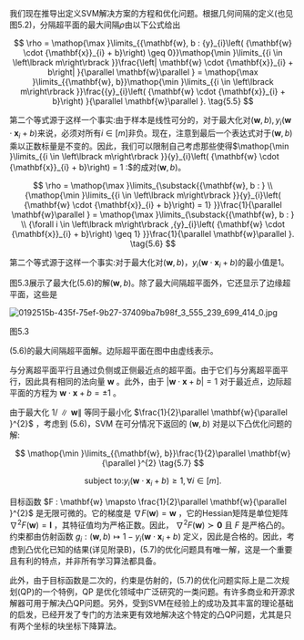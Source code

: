 我们现在推导出定义SVM解决方案的方程和优化问题。根据几何间隔的定义(也见图5.2)，分隔超平面的最大间隔$\rho$由以下公式给出

$$
\rho = \mathop{\max }\limits_{{\mathbf{w}, b : {y}_{i}\left( {\mathbf{w} \cdot {\mathbf{x}}_{i} + b}\right) \geq 0}}\mathop{\min }\limits_{{i \in \left\lbrack m\right\rbrack }}\frac{\left| \mathbf{w} \cdot {\mathbf{x}}_{i} + b\right| }{\parallel \mathbf{w}\parallel } = \mathop{\max }\limits_{{\mathbf{w}, b}}\mathop{\min }\limits_{{i \in \left\lbrack m\right\rbrack }}\frac{{y}_{i}\left( {\mathbf{w} \cdot {\mathbf{x}}_{i} + b}\right) }{\parallel \mathbf{w}\parallel }. \tag{5.5}
$$

第二个等式源于这样一个事实:由于样本是线性可分的，对于最大化对$\left( {\mathbf{w}, b}\right) ,{y}_{i}\left( {\mathbf{w} \cdot {\mathbf{x}}_{i} + b}\right)$来说，必须对所有$i \in \left\lbrack m\right\rbrack$非负。现在，注意到最后一个表达式对于$\left( {\mathbf{w}, b}\right)$乘以正数标量是不变的。因此，我们可以限制自己考虑那些使得$\mathop{\min }\limits_{{i \in \left\lbrack m\right\rbrack }}{y}_{i}\left( {\mathbf{w} \cdot {\mathbf{x}}_{i} + b}\right) = 1 :$的成对$\left( {\mathbf{w}, b}\right)$。

$$
\rho = \mathop{\max }\limits_{\substack{{\mathbf{w}, b : } \\ {\mathop{\min }\limits_{{i \in \left\lbrack m\right\rbrack }}{y}_{i}\left( {\mathbf{w} \cdot {\mathbf{x}}_{i} + b}\right) = 1} }}\frac{1}{\parallel \mathbf{w}\parallel } = \mathop{\max }\limits_{\substack{{\mathbf{w}, b : } \\ {\forall i \in \left\lbrack m\right\rbrack ,{y}_{i}\left( {\mathbf{w} \cdot {\mathbf{x}}_{i} + b}\right) \geq 1} }}\frac{1}{\parallel \mathbf{w}\parallel }. \tag{5.6}
$$

第二个等式源于这样一个事实:对于最大化对$\left( {\mathbf{w}, b}\right)$，${y}_{i}\left( {\mathbf{w} \cdot {\mathbf{x}}_{i} + b}\right)$的最小值是1。

图5.3展示了最大化(5.6)的解$\left( {\mathbf{w}, b}\right)$。除了最大间隔超平面外，它还显示了边缘超平面，这些是

![0192515b-435f-75ef-9b27-37409ba7b98f_3_555_239_699_414_0.jpg](images/0192515b-435f-75ef-9b27-37409ba7b98f_3_555_239_699_414_0.jpg)

图5.3

(5.6)的最大间隔超平面解。边际超平面在图中由虚线表示。

与分离超平面平行且通过负侧或正侧最近点的超平面。由于它们与分离超平面平行，因此具有相同的法向量 $\mathbf{w}$ 。此外，由于 $\left| {\mathbf{w} \cdot \mathbf{x} + b}\right| = 1$ 对于最近点，边际超平面的方程为 $\mathbf{w} \cdot \mathbf{x} + b = \pm 1$ 。

由于最大化 $1/\parallel \mathbf{w}\parallel$ 等同于最小化 $\frac{1}{2}\parallel \mathbf{w}{\parallel }^{2}$ ，考虑到 (5.6)，SVM 在可分情况下返回的 $\left( {\mathbf{w}, b}\right)$ 对是以下凸优化问题的解:

$$
\mathop{\min }\limits_{{\mathbf{w}, b}}\frac{1}{2}\parallel \mathbf{w}{\parallel }^{2} \tag{5.7}
$$

$$
\text{subject to:}{y}_{i}\left( {\mathbf{w} \cdot {\mathbf{x}}_{i} + b}\right) \geq 1,\forall i \in \left\lbrack m\right\rbrack \text{.}
$$

目标函数 $F : \mathbf{w} \mapsto \frac{1}{2}\parallel \mathbf{w}{\parallel }^{2}$ 是无限可微的。它的梯度是 $\nabla F\left( \mathbf{w}\right) = \mathbf{w}$ ，它的Hessian矩阵是单位矩阵 ${\nabla }^{2}F\left( \mathbf{w}\right) = \mathbf{I}$ ，其特征值均为严格正数。因此， ${\nabla }^{2}F\left( \mathbf{w}\right) \succ \mathbf{0}$ 且 $F$ 是严格凸的。约束都由仿射函数 ${g}_{i} : \left( {\mathbf{w}, b}\right) \mapsto 1 - {y}_{i}\left( {\mathbf{w} \cdot {\mathbf{x}}_{i} + b}\right)$ 定义，因此是合格的。因此，考虑到凸优化已知的结果(详见附录B)，(5.7)的优化问题具有唯一解，这是一个重要且有利的特点，并非所有学习算法都具备。

此外，由于目标函数是二次的，约束是仿射的，(5.7)的优化问题实际上是二次规划(QP)的一个特例，QP 是优化领域中广泛研究的一类问题。有许多商业和开源求解器可用于解决凸QP问题。另外，受到SVM在经验上的成功及其丰富的理论基础的启发，已经开发了专门的方法来更有效地解决这个特定的凸QP问题，尤其是只有两个坐标的块坐标下降算法。
